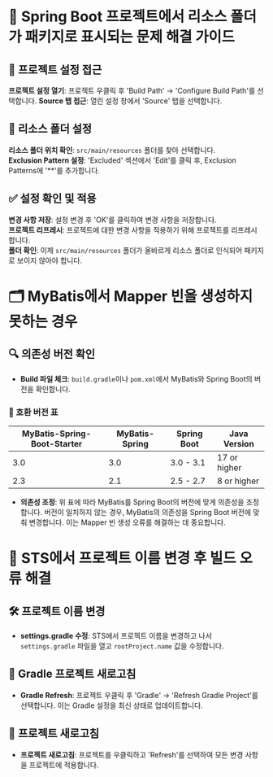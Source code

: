 # 🌱 Spring Boot 프로젝트에서 리소스 폴더가 패키지로 표시되는 문제 해결 가이드

## 📂 프로젝트 설정 접근
**프로젝트 설정 열기**: 프로젝트 우클릭 후 'Build Path' -> 'Configure Build Path'를 선택합니다.
**Source 탭 접근**: 열린 설정 창에서 'Source' 탭을 선택합니다.

## 📁 리소스 폴더 설정
**리소스 폴더 위치 확인**: `src/main/resources` 폴더를 찾아 선택합니다. <br>
**Exclusion Pattern 설정**: 'Excluded' 섹션에서 'Edit'를 클릭 후, Exclusion Patterns에 '**'를 추가합니다.

## ✅ 설정 확인 및 적용
**변경 사항 저장**: 설정 변경 후 'OK'를 클릭하여 변경 사항을 저장합니다. <br>
**프로젝트 리프레시**: 프로젝트에 대한 변경 사항을 적용하기 위해 프로젝트를 리프레시 합니다. <br>
**폴더 확인**: 이제 `src/main/resources` 폴더가 올바르게 리소스 폴더로 인식되어 패키지로 보이지 않아야 합니다.

# 🗂️ MyBatis에서 Mapper 빈을 생성하지 못하는 경우

## 🔍 의존성 버전 확인
- **Build 파일 체크**: `build.gradle`이나 `pom.xml`에서 MyBatis와 Spring Boot의 버전을 확인합니다.

### 📌 호환 버전 표
| MyBatis-Spring-Boot-Starter | MyBatis-Spring | Spring Boot | Java Version |
|-----------------------------|----------------|-------------|--------------|
| 3.0                         | 3.0            | 3.0 - 3.1   | 17 or higher |
| 2.3                         | 2.1            | 2.5 - 2.7   | 8 or higher  |

- **의존성 조정**: 위 표에 따라 MyBatis를 Spring Boot의 버전에 맞게 의존성을 조정합니다. 버전이 일치하지 않는 경우, MyBatis의 의존성을 Spring Boot 버전에 맞춰 변경합니다. 이는 Mapper 빈 생성 오류를 해결하는 데 중요합니다.

# 🔧 STS에서 프로젝트 이름 변경 후 빌드 오류 해결

## 🛠 프로젝트 이름 변경
- **settings.gradle 수정**: STS에서 프로젝트 이름을 변경하고 나서 `settings.gradle` 파일을 열고 `rootProject.name` 값을 수정합니다.
  
## 🔄 Gradle 프로젝트 새로고침
- **Gradle Refresh**: 프로젝트 우클릭 후 'Gradle' -> 'Refresh Gradle Project'를 선택합니다. 이는 Gradle 설정을 최신 상태로 업데이트합니다.

## 🔄 프로젝트 새로고침
- **프로젝트 새로고침**: 프로젝트를 우클릭하고 'Refresh'를 선택하여 모든 변경 사항을 프로젝트에 적용합니다.
